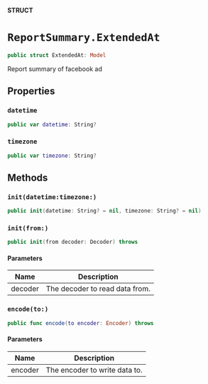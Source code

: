 **STRUCT**

# `ReportSummary.ExtendedAt`

```swift
public struct ExtendedAt: Model
```

Report summary of facebook ad

## Properties
### `datetime`

```swift
public var datetime: String?
```

### `timezone`

```swift
public var timezone: String?
```

## Methods
### `init(datetime:timezone:)`

```swift
public init(datetime: String? = nil, timezone: String? = nil)
```

### `init(from:)`

```swift
public init(from decoder: Decoder) throws
```

#### Parameters

| Name | Description |
| ---- | ----------- |
| decoder | The decoder to read data from. |

### `encode(to:)`

```swift
public func encode(to encoder: Encoder) throws
```

#### Parameters

| Name | Description |
| ---- | ----------- |
| encoder | The encoder to write data to. |